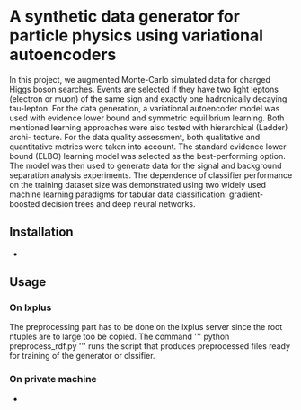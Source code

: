# A synthetic data generator for particle physics using variational autoencoders
In this project, we augmented Monte-Carlo simulated data for charged Higgs boson searches. Events are selected if they have two light leptons (electron or muon) of the same sign and exactly one hadronically decaying tau-lepton. For the data generation, a variational autoencoder model was used with evidence lower bound and symmetric equilibrium learning. Both mentioned learning approaches were also tested with hierarchical (Ladder) archi- tecture. For the data quality assessment, both qualitative and quantitative metrics were taken into account. The standard evidence lower bound (ELBO) learning model was selected as the best-performing option. The model was then used to generate data for the signal and background separation analysis experiments. The dependence of classifier performance on the training dataset size was demonstrated using two widely used machine learning paradigms for tabular data classification: gradient-boosted decision trees and deep neural networks.


## Installation
-


## Usage
### On lxplus
The preprocessing part has to be done on the lxplus server since the root ntuples are to large too be copied. The command
'''
python preprocess_rdf.py
'''
runs the script that produces preprocessed files ready for training of the generator or clssifier.

### On private machine
-

